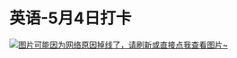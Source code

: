 # 英语-5月4日打卡

[![图片可能因为网络原因掉线了，请刷新或直接点我查看图片~](https://cdn.jsdelivr.net/gh/ylsislove/image-home/test/20210504235335.jpg)](https://cdn.jsdelivr.net/gh/ylsislove/image-home/test/20210504235335.jpg)
